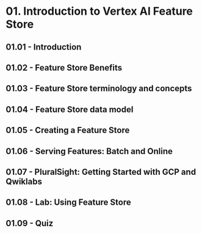 # 01. Introduction to Vertex AI Feature Store

## 01.01 - Introduction
## 01.02 - Feature Store Benefits
## 01.03 - Feature Store terminology and concepts
## 01.04 - Feature Store data model
## 01.05 - Creating a Feature Store
## 01.06 - Serving Features: Batch and Online
## 01.07 - PluralSight: Getting Started with GCP and Qwiklabs
## 01.08 - Lab: Using Feature Store
## 01.09 - Quiz




